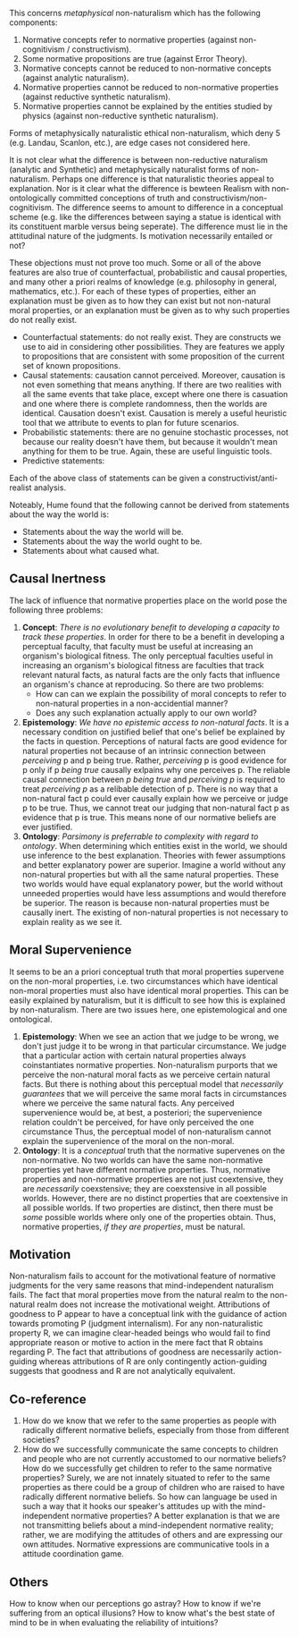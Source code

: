 This concerns *metaphysical* non-naturalism which has the following components:
1. Normative concepts refer to normative properties (against non-cognitivism / constructivism).
2. Some normative propositions are true (against Error Theory).
3. Normative concepts cannot be reduced to non-normative concepts (against analytic naturalism).
4. Normative properties cannot be reduced to non-normative properties (against reductive synthetic naturalism).
5. Normative properties cannot be explained by the entities studied by physics (against non-reductive synthetic naturalism).

Forms of metaphysically naturalistic ethical non-naturalism, which deny 5 (e.g. Landau, Scanlon, etc.), are edge cases not considered here.

It is not clear what the difference is between non-reductive naturalism (analytic and Synthetic) and metaphysically naturalist forms of non-naturalism. Perhaps one difference is that naturalistic theories appeal to explanation. Nor is it clear what the difference is bewteen Realism with non-ontologically committed conceptions of truth and constructivism/non-cognitivism. The difference seems to amount to difference in a conceptual scheme (e.g. like the differences between saying a statue is identical with its constituent marble versus being seperate). The difference must lie in the attitudinal nature of the judgments. Is motivation necessarily entailed or not?

These objections must not prove too much. Some or all of the above features are also true of counterfactual, probabilistic and causal properties, and many other a priori realms of knowledge (e.g. philosophy in general, mathematics, etc.). For each of these types of properties, either an explanation must be given as to how they can exist but not non-natural moral properties, or an explanation must be given as to why such properties do not really exist.

- Counterfactual statements: do not really exist. They are constructs we use to aid in considering other possibilities. They are features we apply to propositions that are consistent with some proposition of the current set of known propositions.
- Causal statements: causation cannot perceived. Moreover, causation is not even something that means anything. If there are two realities with all the same events that take place, except where one there is casuation and one where there is complete randomness, then the worlds are identical. Causation doesn't exist. Causation is merely a useful heuristic tool that we attribute to events to plan for future scenarios.
- Probabilistic statements: there are no genuine stochastic processes, not because our reality doesn't have them, but because it wouldn't mean anything for them to be true. Again, these are useful linguistic tools.
- Predictive statements:

Each of the above class of statements can be given a constructivist/anti-realist analysis.

Noteably, Hume found that the following cannot be derived from statements about the way the world is:

- Statements about the way the world will be.
- Statements about the way the world ought to be.
- Statements about what caused what.

## Causal Inertness

The lack of influence that normative properties place on the world pose the following three problems:

1. **Concept**: _There is no evolutionary benefit to developing a capacity to track these properties_. In order for there to be a benefit in developing a perceptual faculty, that faculty must be useful at increasing an organism's biological fitness. The only perceptual faculties useful in increasing an organism's biological fitness are faculties that track relevant natural facts, as natural facts are the only facts that influence an organism's chance at reproducing. So there are two problems:
	- How can can we explain the possibility of moral concepts to refer to non-natural properties in a non-accidential manner?
	- Does any such explanation actually apply to our own world?
2. **Epistemology**: _We have no epistemic access to non-natural facts_. It is a necessary condition on justified belief that one's belief be explained by the facts in question. Perceptions of natural facts are good evidence for natural properties not because of an intrinsic connection between *perceiving* p and p being true. Rather, *perceiving* p is good evidence for p only if p *being true* causally exlpains why one perceives p. The reliable causal connection between *p being true* and *perceiving p* is required to treat *perceiving p* as a relibable detection of p. There is no way that a non-natural fact p could ever causally explain how we perceive or judge p to be true. Thus, we cannot treat our judging that non-natural fact p as evidence that p is true. This means none of our normative beliefs are ever justified.
3. **Ontology**: _Parsimony is preferrable to complexity with regard to ontology_. When determining which entities exist in the world, we should use inference to the best explanation. Theories with fewer assumptions and better explanatory power are superior. Imagine a world without any non-natural properties but with all the same natural properties. These two worlds would have equal explanatory power, but the world without unneeded properties would have less assumptions and would therefore be superior. The reason is because non-natural properties must be causally inert. The existing of non-natural properties is not necessary to explain reality as we see it.

## Moral Supervenience

It seems to be an a priori conceptual truth that moral properties supervene on the non-moral properties, i.e. two circumstances which have identical non-moral properties must also have identical moral properties. This can be easily explained by naturalism, but it is difficult to see how this is explained by non-naturalism. There are two issues here, one epistemological and one ontological.

1. **Epistemology**: When we see an action that we judge to be wrong, we don't just judge it to be wrong in that particular circumstance. We judge that a particular action with certain natural properties always coinstantiates normative properties. Non-naturalism purports that we perceive the non-natural moral facts as we perceive certain natural facts. But there is nothing about this perceptual model that *necessarily guarantees* that we will perceive the same moral facts in circumstances where we perceive the same natural facts. Any perceived supervenience would be, at best, a posteriori; the supervenience relation couldn't be perceived, for have only perceived the one circumstance Thus, the perceptual model of non-naturalism cannot explain the supervenience of the moral on the non-moral.
2. **Ontology**: It is a *conceptual* truth that the normative supervenes on the non-normative. No two worlds can have the same non-normative properties yet have different normative properties. Thus, normative properties and non-normative properties are not just coextensive, they are *necessarily* coexstensive; they are coexstensive in all possible worlds. However, there are no distinct properties that are coextensive in all possible worlds. If two properties are distinct, then there must be *some* possible worlds where only one of the properties obtain. Thus, normative properties, *if they are properties*, must be natural.

## Motivation

Non-naturalism fails to account for the motivational feature of normative judgments for the very same reasons that mind-independent naturalism fails. The fact that moral properties move from the natural realm to the non-natural realm does not increase the motivational weight. Attributions of goodness to P appear to have a conceptual link with the guidance of action towards promoting P (judgment internalism). For any non-naturalistic property R, we can imagine clear-headed beings who would fail to find appropriate reason or motive to action in the mere fact that R obtains regarding P. The fact that attributions of goodness are necessarily action-guiding whereas attributions of R are only contingently action-guiding suggests that goodness and R are not analytically equivalent. 

## Co-reference

1. How do we know that we refer to the same properties as people with radically different normative beliefs, especially from those from different societies?
2. How do we successfully communicate the same concepts to children and people who are not currently accustomed to our normative beliefs? How do we successfully get children to refer to the same normative properties? Surely, we are not innately situated to refer to the same properties as there could be a group of children who are raised to have radically different normative beliefs. So how can language be used in such a way that it hooks our speaker's attitudes up with the mind-independent normative properties? A better explanation is that we are not transmitting beliefs about a mind-independent normative reality; rather, we are modifying the attitudes of others and are expressing our own attitudes. Normative expressions are communicative tools in a attitude coordination game.

## Others

How to know when our perceptions go astray? How to know if we're suffering from an optical illusions? How to know what's the best state of mind to be in when evaluating the reliability of intuitions?
